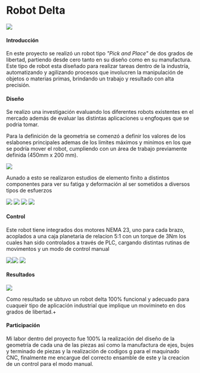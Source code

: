 # Robot Delta
![](https://lh3.googleusercontent.com/1nq-_OaXbrw3KEWxPMd9-yejqFKoOimcqHCxlqiyBCTyomgB3U0Wl270hKQqLXdh10o_=s151)

#### Introducción
En este proyecto se realizó un robot tipo *"Pick and Place"*  de dos grados de libertad, partiendo desde cero tanto en su diseño como en su manufactura. Este tipo de robot esta diseñado para realizar tareas dentro de la industría, automatizando y agilizando procesos que involucren la manipulación de objetos o materias primas, brindando un trabajo y resultado con alta precisión.
#### Diseño
Se realizo una investigación evaluando los diferentes robots existentes en el mercado además de evaluar las distintas aplicaciones u engfoques que se podria tomar.

Para la definición de la geometria se comenzó a definir los valores de los eslabones principales ademas de los limites máximos y minímos en los que se podría mover el robot, cumpliendo con un área de trabajo previamente definida (450mm x 200 mm).

![](https://lh3.googleusercontent.com/-3kvK1ghxHSlRkk2wpgk8bcVZEWkNOuAWiCzueSNMGzeanzq1ioEJjZuQY7oitbeMOz4=s85)

Aunado a esto se realizaron estudios de elemento finíto a distintos componentes para ver su fatiga y deformación al ser sometidos a diversos tipos de esfuerzos

![](https://lh3.googleusercontent.com/Ph4MAfqKzZD1qSkLIybfMrTgMfiI-ZlrNGYPoJLvcq7K6q3RD05pONfKnLsABE9S0E6ygHE=s169) ![](https://lh3.googleusercontent.com/N7eGcOvTCu3SYScSYalBbJ_KQd1DUzh83hqgtG4JVlCl9gvH6Zi_2DEIMx-D-QjKfGfy6Q=s168) ![](https://lh3.googleusercontent.com/qeEjIIsK5lKLpWNj17pdbDLj3Na7GLdPfL0ls5Zkg-cq-JcHp1RX9L3nMD2LYNX_K625aw=s136) ![](https://lh3.googleusercontent.com/lsqn4JZSGkrwMKBZwb8vDGnBVfjLWIbiNiC7A1oSNGrMie3arfp6o0-W0lvUU07Kqxo4=s143)

#### Control
Este robot tiene integrados dos motores NEMA 23, uno para cada brazo, acoplados a una caja planetaria de relacion 5:1 con un torque de 3Nm los cuales han sido controlados a través de PLC, cargando distintas rutinas de movimentos y un modo de control manual

![](https://lh3.googleusercontent.com/ZwEa3LJuDPer9LbCNPZaHh-JXOFyspvBoRM2AuN4535R3kzQMLFxztL6DuYf3P12Cojn=s142)![](https://lh3.googleusercontent.com/OWmjfeOQrk0koKG4Ngo5mbNYU67S7v780L1wtIkeZt2RxbeZDDEKVOsJYHpyt8EvJ0058ls=s170) ![](https://lh3.googleusercontent.com/kbzzEwno22NrZ-9ymP4TTJyrZSQVUdBm215C2_ypFIrJzi3wkb8J_4XAAqVZafF7HCap=s85)

#### Resultados
![](https://lh3.googleusercontent.com/3pedr03AkEI2qamDlt_uNLJ3ZCJSyiijzG-P9BamAamTzi8DZMgZM-99LONPpwVzBikqg04=s85)

Como resultado se ubtuvo un robot delta 100% funcional y adecuado para cuaqueir tipo de aplicación industrial que implique un movimineto en dos grados de libertad.+

#### Participación
Mi labor dentro del proyecto fue 100% la realización del diseño de la geometría  de cada una de las piezas asi como la manufactura de ejes, bujes y terminado de piezas y la realización de codigos g para el maquinado CNC, finalmente me encargue del  correcto ensamble de este y la creacion de un control para el modo manual.
